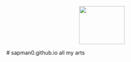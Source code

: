 <p align="center">
  <img width="120" height="100" src="![shroomp](https://user-images.githubusercontent.com/98204248/162878179-b578166d-f376-4155-afba-76aa91842f27.png)">
</p>
# sapman0.github.io
all my arts
